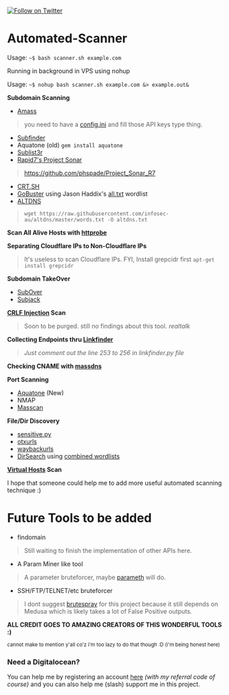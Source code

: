 [![Follow on Twitter](https://img.shields.io/twitter/follow/phspades.svg?logo=twitter)](https://twitter.com/phspades)
# Automated-Scanner

Usage: `~$ bash scanner.sh example.com`

Running in background in VPS using nohup

Usage: `~$ nohup bash scanner.sh example.com &> example.out&`

**Subdomain Scanning**
* [Amass](https://github.com/OWASP/Amass) 
>you need to have a [config.ini](https://github.com/OWASP/Amass/blob/master/examples/config.ini) and fill those API keys type thing.
* [Subfinder](https://github.com/subfinder/subfinder)
* Aquatone (old) `gem install aquatone`
* [Sublist3r](https://github.com/aboul3la/Sublist3r)
* [Rapid7's Project Sonar](https://opendata.rapid7.com/sonar.fdns_v2/)
> https://github.com/phspade/Project_Sonar_R7
* [CRT.SH](https://crt.sh/)
* [GoBuster](https://github.com/OJ/gobuster) using Jason Haddix's [all.txt](https://gist.githubusercontent.com/jhaddix/86a06c5dc309d08580a018c66354a056/raw/96f4e51d96b2203f19f6381c8c545b278eaa0837/all.txt) wordlist
* [ALTDNS](https://github.com/infosec-au/altdns)
> `wget https://raw.githubusercontent.com/infosec-au/altdns/master/words.txt -O altdns.txt`

**Scan All Alive Hosts with [httprobe](https://github.com/tomnomnom/httprobe)**

**Separating Cloudflare IPs to Non-Cloudflare IPs**
>It's useless to scan Cloudflare IPs.
FYI, Install grepcidr first `apt-get install grepcidr`

**Subdomain TakeOver**
* [SubOver](https://github.com/Ice3man543/SubOver)
* [Subjack](https://github.com/haccer/subjack)

**[CRLF Injection](https://github.com/random-robbie/CRLF-Injection-Scanner) Scan**
>Soon to be purged. still no findings about this tool. *realtalk*

**Collecting Endpoints thru [Linkfinder](https://github.com/GerbenJavado/LinkFinder/)**
>*Just comment out the line 253 to 256 in linkfinder.py file*

**Checking CNAME with [massdns](https://github.com/blechschmidt/massdns)**

**Port Scanning**
* [Aquatone](https://github.com/michenriksen/aquatone) (New)
* NMAP
* [Masscan](https://github.com/robertdavidgraham/masscan)

**File/Dir Discovery**
* [sensitive.py](https://github.com/phspade/Sensitive-File-Explorer)
* [otxurls](https://github.com/lc/otxurls)
* [waybackurls](https://github.com/tomnomnom/waybackurls)
* [DirSearch](https://github.com/maurosoria/dirsearch) using [combined wordlists](https://github.com/phspade/Combined-Wordlists)

**[Virtual Hosts](https://github.com/codingo/VHostScan) Scan**

I hope that someone could help me to add more useful automated scanning technique :)

# Future Tools to be added

* findomain
>Still waiting to finish the implementation of other APIs here.

* A Param Miner like tool
>A parameter bruteforcer, maybe [parameth](https://github.com/mak-/parameth) will do.

* SSH/FTP/TELNET/etc bruteforcer
>I dont suggest [brutespray](https://github.com/x90skysn3k/brutespray) for this project because it still depends on Medusa which is likely takes a lot of False Positive outputs.

**ALL CREDIT GOES TO AMAZING CREATORS OF THIS WONDERFUL TOOLS :)**

<sup>cannot make to mention y'all co'z i'm too lazy to do that though :D (i'm being honest here)</sup>

### Need a Digitalocean?

You can help me by registering an account [here](https://m.do.co/c/9d633afb889b) *(with my referral code of course)* and you can also help me (slash) support me in this project.

